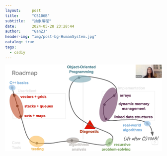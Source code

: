 ```yaml
---
layout:     post
title:      "CS106B"
subtitle:   "抽象编程"
date:       2024-05-28 23:28:44
author:     "GanZJ"
header-img: "img/post-bg-HumanSystem.jpg"
catalog: true
tags:
  - csdiy
---
```


![](/img/in-post/image-20240528234043352.png)

